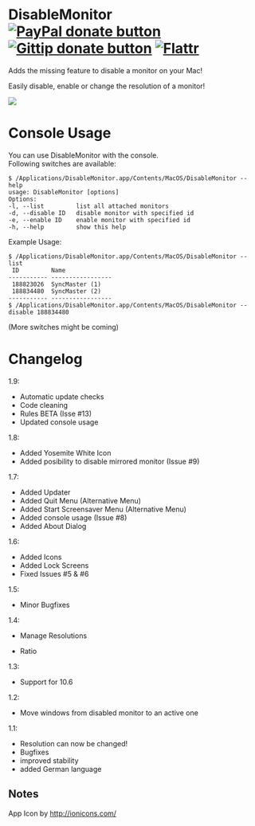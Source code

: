 DisableMonitor [![PayPal donate button](https://www.paypalobjects.com/en_US/i/btn/btn_donate_SM.gif)](https://www.paypal.com/cgi-bin/webscr?cmd=_donations&business=eun%40su%2eam&lc=US&item_name=DisableMonitor%20Donation&no_note=0&currency_code=USD&bn=PP%2dDonationsBF%3abtn_donate_SM%2egif%3aNonHostedGuest "Donate with PayPal") [![Gittip donate button](https://img.shields.io/gratipay/Eun.svg)](https://gratipay.com/Eun/ "Donate weekly to this project using Gittip") [![Flattr](https://api.flattr.com/button/flattr-badge-large.png)](https://flattr.com/submit/auto?user_id=Eun&url=https%3A%2F%2Fgithub.com%2FEun%2FDisableMonitor "Flattr this")
==============
Adds the missing feature to disable a monitor on your Mac!

Easily disable, enable or change the resolution of a monitor! 


![](https://raw.githubusercontent.com/Eun/DisableMonitor/res/screenshot1.png)

Console Usage
============
You can use DisableMonitor with the console.  
Following switches are available:
```
$ /Applications/DisableMonitor.app/Contents/MacOS/DisableMonitor --help
usage: DisableMonitor [options]
Options:
-l, --list         list all attached monitors
-d, --disable ID   disable monitor with specified id
-e, --enable ID    enable monitor with specified id
-h, --help         show this help
```

Example Usage:
```
$ /Applications/DisableMonitor.app/Contents/MacOS/DisableMonitor --list
 ID         Name
----------- -----------------
 188823026  SyncMaster (1)
 188834480  SyncMaster (2)
----------- -----------------
$ /Applications/DisableMonitor.app/Contents/MacOS/DisableMonitor --disable 188834480
```

(More switches might be coming)

Changelog
=========

1.9:
* Automatic update checks
* Code cleaning
* Rules BETA (Isse #13)
* Updated console usage

1.8:
* Added Yosemite White Icon
* Added posibility to disable mirrored monitor (Issue #9)

1.7:
* Added Updater
* Added Quit Menu (Alternative Menu)
* Added Start Screensaver Menu (Alternative Menu)
* Added console usage (Issue #8)
* Added About Dialog

1.6:
* Added Icons
* Added Lock Screens
* Fixed Issues #5 & #6

1.5:
* Minor Bugfixes

1.4:
* Manage Resolutions
+ Ratio

1.3:
* Support for 10.6

1.2:
* Move windows from disabled monitor to an active one

1.1: 
* Resolution can now be changed!
* Bugfixes
* improved stability
* added German language

Notes
-----
App Icon by http://ionicons.com/
